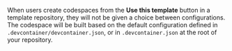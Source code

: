 When users create codespaces from the **Use this template** button in a template repository, they will not be given a choice between configurations. The codespace will be built based on the default configuration defined in `.devcontainer/devcontainer.json`, or in `.devcontainer.json` at the root of your repository.